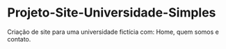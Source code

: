 # Projeto-Site-Universidade-Simples
Criação de site para uma universidade fictícia com: Home, quem somos e contato.
